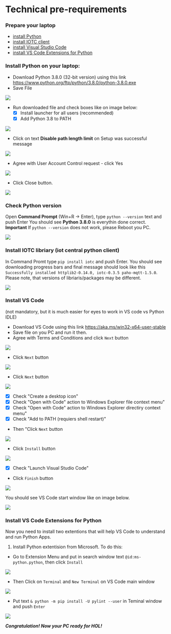 # Technical pre-requirements
### Prepare your laptop
* [install Python](#install-python-on-your-laptop)
* [install IOTC client](#install-iotc-libriary-iot-central-python-client)
* [install Visual Studio Code](#install-vs-code)
* [install VS Code Extensions for Python](#install-vs-code-extensions-for-python)

### Install Python on your laptop:
* Download Python 3.8.0 (32-bit version) using this link https://www.python.org/ftp/python/3.8.0/python-3.8.0.exe
* Save File

![](media/Save-Run.png)

* Run downloaded file and check boxes like on image below:
  - [x] Install launcher for all users (recommended)
  - [x] Add Python 3.8 to PATH

![](media/run-tick.png)

* Click on text **Disable path length limit** on Setup was successful message

![](media/disable-260-limit.png)

* Agree with User Account Control request - click Yes

![](media/UAC-yes.png)

* Click Close button.

![](media/close.png)

### Check Python version
Open **Command Prompt** (Win+R -> Enter), type `python --version` text and push Enter 
You should see **Python 3.8.0** is everythin done correct.
**Important** If `python --version` does not work, please Reboot you PC.

![](media/check-python-version.png)

### Install IOTC libriary (iot central python client)
In Command Promt type  `pip install iotc` and push Enter. You should see downloading progress bars and final message should look like this `Successfully installed httplib2-0.14.0, iotc-0.3.5 paho-mqtt-1.5.0`. Please note, that versions of libriaris/packages may be different.

![](media/install-iotc.png)

### Install VS Code 
(not mandatory, but it is much easier for eyes to work in VS code vs Python IDLE)
* Download VS Code using this link https://aka.ms/win32-x64-user-stable
* Save file on you PC and run it then.
* Agree with Terms and Conditions and click `Next` button

![](media/vscode/vscode1.PNG)

* Click `Next` button

![](media/vscode/vscode2.PNG)

* Click `Next` button

![](media/vscode/vscode3.PNG)

* [x] Check "Create a desktop icon"
* [x] Check "Open with Code" action to Windows Explorer file context menu"
* [x] Check "Open with Code" action to Windows Explorer directiry context menu"
* [x] Check "Add to PATH (requiers shell restart)"
- Then "Click `Next` button

![](media/vscode/vscode4.PNG)

* Click `Install` button

![](media/vscode/vscode5.PNG)

* [x] Check "Launch Visual Studio Code"
* Click `Finish` button

![](media/vscode/vscode6.PNG)

You should see VS Code start window like on image below.

![](media/vscode/vscode7.PNG)

### Install VS Code Extensions for Python

Now you need to install two extentions that will help VS Code to understand and run Python Apps.
1. Install Python extentision from Microsoft. To do this:
  - Go to Extension Menu and put in search window text `@id:ms-python.python`, then click `Install`
 
 ![](media/vscode/vscode12.PNG)
 
   - Then Click on `Terminal` and `New Terminal` on VS Code main window
 
 ![](media/vscode/vscode13.PNG)  
   
   - Put text `& python -m pip install -U pylint --user` in Teminal window and push `Enter`
   
 ![](media/vscode/vscode14.PNG)

***Congratulation! Now your PC ready for HOL!***
